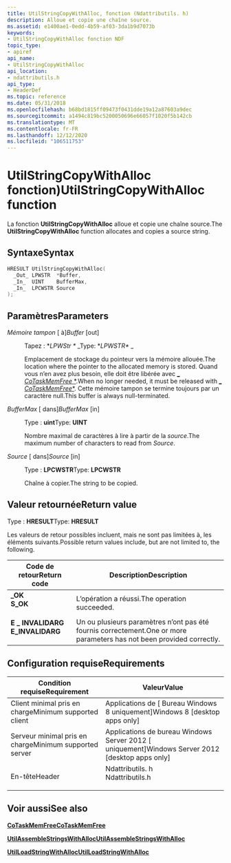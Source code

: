 ```yaml
---
title: UtilStringCopyWithAlloc, fonction (Ndattributils. h)
description: Alloue et copie une chaîne source.
ms.assetid: e1400ae1-0edd-4b59-af03-3da1b9d7073b
keywords:
- UtilStringCopyWithAlloc fonction NDF
topic_type:
- apiref
api_name:
- UtilStringCopyWithAlloc
api_location:
- ndattributils.h
api_type:
- HeaderDef
ms.topic: reference
ms.date: 05/31/2018
ms.openlocfilehash: b68bd1815ff09473f0431dde19a12a87603a9dec
ms.sourcegitcommit: a1494c819bc5200050696e66057f1020f5b142cb
ms.translationtype: MT
ms.contentlocale: fr-FR
ms.lasthandoff: 12/12/2020
ms.locfileid: "106511753"
---
```

# <a name="utilstringcopywithalloc-function"></a><span data-ttu-id="56276-104">UtilStringCopyWithAlloc fonction)</span><span class="sxs-lookup"><span data-stu-id="56276-104">UtilStringCopyWithAlloc function</span></span>

<span data-ttu-id="56276-105">La fonction **UtilStringCopyWithAlloc** alloue et copie une chaîne source.</span><span class="sxs-lookup"><span data-stu-id="56276-105">The **UtilStringCopyWithAlloc** function allocates and copies a source string.</span></span>

## <a name="syntax"></a><span data-ttu-id="56276-106">Syntaxe</span><span class="sxs-lookup"><span data-stu-id="56276-106">Syntax</span></span>


```C++
HRESULT UtilStringCopyWithAlloc(
  _Out_ LPWSTR  *Buffer,
  _In_  UINT    BufferMax,
  _In_  LPCWSTR Source
);
```



## <a name="parameters"></a><span data-ttu-id="56276-107">Paramètres</span><span class="sxs-lookup"><span data-stu-id="56276-107">Parameters</span></span>

<dl> <dt>

<span data-ttu-id="56276-108">*Mémoire tampon* \[ à\]</span><span class="sxs-lookup"><span data-stu-id="56276-108">*Buffer* \[out\]</span></span>
</dt> <dd>

<span data-ttu-id="56276-109">Tapez : \**LPWStr \** _</span><span class="sxs-lookup"><span data-stu-id="56276-109">Type: \**LPWSTR\** _</span></span>

<span data-ttu-id="56276-110">Emplacement de stockage du pointeur vers la mémoire allouée.</span><span class="sxs-lookup"><span data-stu-id="56276-110">The location where the pointer to the allocated memory is stored.</span></span> <span data-ttu-id="56276-111">Quand vous n’en avez plus besoin, elle doit être libérée avec [_ *CoTaskMemFree* \*](/windows/desktop/api/combaseapi/nf-combaseapi-cotaskmemfree).</span><span class="sxs-lookup"><span data-stu-id="56276-111">When no longer needed, it must be released with [_ *CoTaskMemFree*\*](/windows/desktop/api/combaseapi/nf-combaseapi-cotaskmemfree).</span></span> <span data-ttu-id="56276-112">Cette mémoire tampon se termine toujours par un caractère null.</span><span class="sxs-lookup"><span data-stu-id="56276-112">This buffer is always null-terminated.</span></span>

</dd> <dt>

<span data-ttu-id="56276-113">*BufferMax* \[ dans\]</span><span class="sxs-lookup"><span data-stu-id="56276-113">*BufferMax* \[in\]</span></span>
</dt> <dd>

<span data-ttu-id="56276-114">Type : **uint**</span><span class="sxs-lookup"><span data-stu-id="56276-114">Type: **UINT**</span></span>

<span data-ttu-id="56276-115">Nombre maximal de caractères à lire à partir de la *source*.</span><span class="sxs-lookup"><span data-stu-id="56276-115">The maximum number of characters to read from *Source*.</span></span>

</dd> <dt>

<span data-ttu-id="56276-116">*Source* \[ dans\]</span><span class="sxs-lookup"><span data-stu-id="56276-116">*Source* \[in\]</span></span>
</dt> <dd>

<span data-ttu-id="56276-117">Type : **LPCWSTR**</span><span class="sxs-lookup"><span data-stu-id="56276-117">Type: **LPCWSTR**</span></span>

<span data-ttu-id="56276-118">Chaîne à copier.</span><span class="sxs-lookup"><span data-stu-id="56276-118">The string to be copied.</span></span>

</dd> </dl>

## <a name="return-value"></a><span data-ttu-id="56276-119">Valeur retournée</span><span class="sxs-lookup"><span data-stu-id="56276-119">Return value</span></span>

<span data-ttu-id="56276-120">Type : **HRESULT**</span><span class="sxs-lookup"><span data-stu-id="56276-120">Type: **HRESULT**</span></span>

<span data-ttu-id="56276-121">Les valeurs de retour possibles incluent, mais ne sont pas limitées à, les éléments suivants.</span><span class="sxs-lookup"><span data-stu-id="56276-121">Possible return values include, but are not limited to, the following.</span></span>



| <span data-ttu-id="56276-122">Code de retour</span><span class="sxs-lookup"><span data-stu-id="56276-122">Return code</span></span>                                                                                  | <span data-ttu-id="56276-123">Description</span><span class="sxs-lookup"><span data-stu-id="56276-123">Description</span></span>                                                        |
|----------------------------------------------------------------------------------------------|--------------------------------------------------------------------|
| <dl> <span data-ttu-id="56276-124"><dt>**\_OK**</dt></span><span class="sxs-lookup"><span data-stu-id="56276-124"><dt>**S\_OK**</dt></span></span> </dl>         | <span data-ttu-id="56276-125">L’opération a réussi.</span><span class="sxs-lookup"><span data-stu-id="56276-125">The operation succeeded.</span></span><br/>                                |
| <dl> <span data-ttu-id="56276-126"><dt>**E \_ INVALIDARG**</dt></span><span class="sxs-lookup"><span data-stu-id="56276-126"><dt>**E\_INVALIDARG**</dt></span></span> </dl> | <span data-ttu-id="56276-127">Un ou plusieurs paramètres n’ont pas été fournis correctement.</span><span class="sxs-lookup"><span data-stu-id="56276-127">One or more parameters has not been provided correctly.</span></span><br/> |



 

## <a name="requirements"></a><span data-ttu-id="56276-128">Configuration requise</span><span class="sxs-lookup"><span data-stu-id="56276-128">Requirements</span></span>



| <span data-ttu-id="56276-129">Condition requise</span><span class="sxs-lookup"><span data-stu-id="56276-129">Requirement</span></span> | <span data-ttu-id="56276-130">Valeur</span><span class="sxs-lookup"><span data-stu-id="56276-130">Value</span></span> |
|-------------------------------------|--------------------------------------------------------------------------------------------|
| <span data-ttu-id="56276-131">Client minimal pris en charge</span><span class="sxs-lookup"><span data-stu-id="56276-131">Minimum supported client</span></span><br/> | <span data-ttu-id="56276-132">Applications de \[ Bureau Windows 8 uniquement\]</span><span class="sxs-lookup"><span data-stu-id="56276-132">Windows 8 \[desktop apps only\]</span></span><br/>                                                 |
| <span data-ttu-id="56276-133">Serveur minimal pris en charge</span><span class="sxs-lookup"><span data-stu-id="56276-133">Minimum supported server</span></span><br/> | <span data-ttu-id="56276-134">Applications de bureau Windows Server 2012 \[ uniquement\]</span><span class="sxs-lookup"><span data-stu-id="56276-134">Windows Server 2012 \[desktop apps only\]</span></span><br/>                                       |
| <span data-ttu-id="56276-135">En-tête</span><span class="sxs-lookup"><span data-stu-id="56276-135">Header</span></span><br/>                   | <dl> <span data-ttu-id="56276-136"><dt>Ndattributils. h</dt></span><span class="sxs-lookup"><span data-stu-id="56276-136"><dt>Ndattributils.h</dt></span></span> </dl> |



## <a name="see-also"></a><span data-ttu-id="56276-137">Voir aussi</span><span class="sxs-lookup"><span data-stu-id="56276-137">See also</span></span>

<dl> <dt>

[<span data-ttu-id="56276-138">**CoTaskMemFree**</span><span class="sxs-lookup"><span data-stu-id="56276-138">**CoTaskMemFree**</span></span>](/windows/desktop/api/combaseapi/nf-combaseapi-cotaskmemfree)
</dt> <dt>

[<span data-ttu-id="56276-139">**UtilAssembleStringsWithAlloc**</span><span class="sxs-lookup"><span data-stu-id="56276-139">**UtilAssembleStringsWithAlloc**</span></span>](utilassemblestringswithalloc.md)
</dt> <dt>

[<span data-ttu-id="56276-140">**UtilLoadStringWithAlloc**</span><span class="sxs-lookup"><span data-stu-id="56276-140">**UtilLoadStringWithAlloc**</span></span>](utilloadstringwithalloc.md)
</dt> </dl>

 

